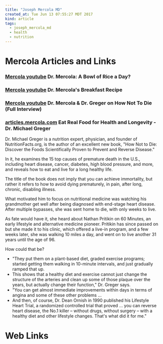 ```yaml
---
title: "Joseph Mercola MD"
created_at: Tue Jun 13 07:55:27 MDT 2017
kind: article
tags:
  - joseph_mercola_md
  - health
  - nutrition
---
```


<h1>Mercola Articles and Links</h1>

<h3>
  <a href="https://www.youtube.com/watch?v=LlxOIm6NWKo" target="_blank">Mercola youtube</a>
  Dr. Mercola: A Bowl of Rice a Day?
</h3>

<h3>
  <a href="https://www.youtube.com/watch?v=xpOCHHW2ylQ" target="_blank">Mercola youtube</a> 
  Dr. Mercola's Breakfast Recipe
</h3>

<h3>
  <a href="https://www.youtube.com/watch?v=yIUjFXoV3iE" target="_blank">Mercola youtube</a>
  Dr. Mercola & Dr. Greger on How Not To Die (Full Interview)
</h3>

<h3>
  <a href="http://articles.mercola.com/sites/articles/archive/2015/12/13/how-not-to-die.aspx" target="_blank">articles.mercola.com</a>
  Eat Real Food for Health and Longevity - Dr. Michael Greger
</h3>

Dr. Michael Greger is a nutrition expert, physician, and founder of
NutritionFacts.org, is the author of an excellent new book, "How Not
to Die: Discover the Foods Scientifically Proven to Prevent and Reverse
Disease."

In it, he examines the 15 top causes of premature death in the U.S.,
including heart disease, cancer, diabetes, high blood pressure, and more,
and reveals how to eat and live for a long healthy life.

The title of the book does not imply that you can achieve immortality,
but rather it refers to how to avoid dying prematurely, in pain, after
long, chronic, disabling illness.

What motivated him to focus on nutritional medicine was watching
his grandmother get well after being diagnosed with end-stage heart
disease. After multiple bypasses, she was sent home to die, with only
weeks to live.

As fate would have it, she heard about Nathan Pritikin on 60 Minutes,
an early lifestyle and alternative medicine pioneer. Pritikin has since
passed on but she made it to his clinic, which offered a live-in program,
and a few weeks later, she was walking 10 miles a day, and went on to
live another 31 years until the age of 96.

How could that be?

<ul>
  <li>"They put them on a plant-based diet, graded exercise programs; started getting them walking in 10-minute intervals, and just gradually ramped that up.</li>
  <li>This shows that a healthy diet and exercise cannot just change the structure of the arteries and clean up some of those plaque over the years, but actually change their function," Dr. Greger says.</li>
  <li>"You can get almost immediate improvements within days in terms of angina and some of these other problems ...</li>
  <li>And then, of course, Dr. Dean Ornish in 1990 published his Lifestyle Heart Trial, a randomized controlled trial that proved ... you can reverse heart disease, the No.1 killer – without drugs, without surgery – with a healthy diet and other lifestyle changes. That's what did it for me."</li>
</ul>

<h1>Web Links</h1>


<!--
html boilerplate
<a href="" target="_blank"></a>
<a name=""></a>
<img src="" width="400px">
<ul>
  <li></li>
</ul>
<pre>
</pre>
<pre><code>
</code></pre>
<math xmlns='http://www.w3.org/1998/Math/MathML' display='block'>
</math>
-->
